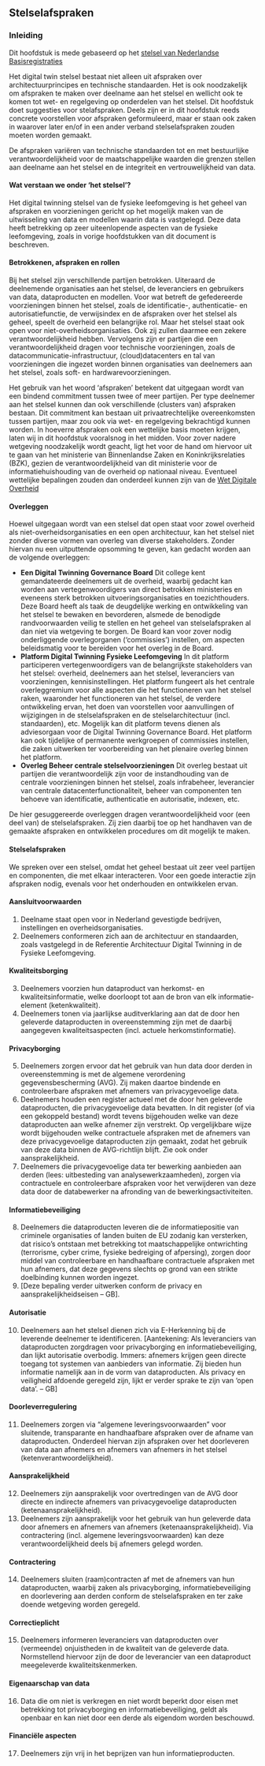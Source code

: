 ## Stelselafspraken

### Inleiding 

Dit hoofdstuk is mede gebaseerd op het [stelsel van Nederlandse Basisregistraties](https://www.noraonline.nl/wiki/Stelsel_van_het_heden_(inleiding))

Het digital twin stelsel bestaat niet alleen uit afspraken over architectuurprincipes en technische standaarden. Het is ook noodzakelijk om afspraken te maken over deelname aan het stelsel en wellicht ook te komen tot wet- en regelgeving op onderdelen van het stelsel. Dit hoofdstuk doet suggesties voor stelafspraken. Deels zijn er in dit hoofdstuk reeds concrete voorstellen voor afspraken geformuleerd, maar er staan ook zaken in waarover later en/of in een ander verband stelselafspraken zouden moeten worden gemaakt.

De afspraken variëren van technische standaarden tot en met bestuurlijke verantwoordelijkheid voor de maatschappelijke waarden die grenzen stellen aan deelname aan het stelsel en de integriteit en vertrouwelijkheid van data.

#### Wat verstaan we onder ‘het stelsel’?

Het digital twinning stelsel van de fysieke leefomgeving is het geheel van afspraken en voorzieningen gericht op het mogelijk maken van de uitwisseling van data en modellen waarin data is vastgelegd. Deze data heeft betrekking op zeer uiteenlopende aspecten van de fysieke leefomgeving, zoals in vorige hoofdstukken van dit document is beschreven.

#### Betrokkenen, afspraken en rollen

Bij het stelsel zijn verschillende partijen betrokken. Uiteraard de deelnemende organisaties aan het stelsel, de leveranciers en gebruikers van data, dataproducten en modellen. Voor wat betreft de gefedereerde voorzieningen binnen het stelsel, zoals de identificatie-, authenticatie- en autorisatiefunctie, de verwijsindex en de afspraken over het stelsel als geheel, speelt de overheid een belangrijke rol. Maar het stelsel staat ook open voor niet-overheidsorganisaties. Ook zij zullen daarmee een zekere verantwoordelijkheid hebben. Vervolgens zijn er partijen die een verantwoordelijkheid dragen voor technische voorzieningen, zoals de datacommunicatie-infrastructuur, (cloud)datacenters en tal van voorzieningen die ingezet worden binnen organisaties van deelnemers aan het stelsel, zoals soft- en hardwarevoorzieningen. 

Het gebruik van het woord ‘afspraken’ betekent dat uitgegaan wordt van een bindend commitment tussen twee of meer partijen. Per type deelnemer aan het stelsel kunnen dan ook verschillende (clusters van) afspraken bestaan. Dit commitment kan bestaan uit privaatrechtelijke overeenkomsten tussen partijen, maar zou ook via wet- en regelgeving bekrachtigd kunnen worden. In hoeverre afspraken ook een wettelijke basis moeten krijgen, laten wij in dit hoofdstuk vooralsnog in het midden. Voor zover nadere wetgeving noodzakelijk wordt geacht, ligt het voor de hand om hiervoor uit te gaan van het ministerie van Binnenlandse Zaken en Koninkrijksrelaties (BZK), gezien de verantwoordelijkheid van dit ministerie voor de informatiehuishouding van de overheid op nationaal niveau. Eventueel wettelijke bepalingen zouden dan onderdeel kunnen zijn van de [Wet Digitale Overheid](https://www.digitaleoverheid.nl/overzicht-van-alle-onderwerpen/wetgeving/wet-digitale-overheid/)

#### Overleggen

Hoewel uitgegaan wordt van een stelsel dat open staat voor zowel overheid als niet-overheidsorganisaties en een open architectuur, kan het stelsel niet zonder diverse vormen van overleg van diverse stakeholders. Zonder hiervan nu een uitputtende opsomming te geven, kan gedacht worden aan de volgende overleggen:

 * **Een Digital Twinning Governance Board**
Dit college kent gemandateerde deelnemers uit de overheid, waarbij gedacht kan worden aan vertegenwoordigers van direct betrokken ministeries en eveneens sterk betrokken uitvoeringsorganisaties en toezichthouders. Deze Board heeft als taak de deugdelijke werking en ontwikkeling van het stelsel te bewaken en bevorderen, alsmede de benodigde randvoorwaarden veilig te stellen en het geheel van stelselafspraken al dan niet via wetgeving te borgen. De Board kan voor zover nodig onderliggende overlegorganen (‘commissies’) instellen, om aspecten beleidsmatig voor te bereiden voor het overleg in de Board.
 * **Platform Digital Twinning Fysieke Leefomgeving**
In dit platform participeren vertegenwoordigers van de belangrijkste stakeholders van het stelsel: overheid, deelnemers aan het stelsel, leveranciers van voorzieningen, kennisinstellingen. Het platform fungeert als het centrale overleggremium voor alle aspecten die het functioneren van het stelsel raken, waaronder het functioneren van het stelsel, de verdere ontwikkeling ervan, het doen van voorstellen voor aanvullingen of wijzigingen in de stelselafspraken en de stelselarchitectuur (incl. standaarden), etc. Mogelijk kan dit platform tevens dienen als adviesorgaan voor de Digital Twinning Governance Board.
Het platform kan ook tijdelijke of permanente werkgroepen of commissies instellen, die zaken uitwerken ter voorbereiding van het plenaire overleg binnen het platform.
 * **Overleg Beheer centrale stelselvoorzieningen**
Dit overleg bestaat uit partijen die verantwoordelijk zijn voor de instandhouding van de centrale voorzieningen binnen het stelsel, zoals infrabeheer, leverancier van centrale datacenterfunctionaliteit, beheer van componenten ten behoeve van identificatie, authenticatie en autorisatie, indexen, etc.

De hier gesuggereerde overleggen dragen verantwoordelijkheid voor (een deel van) de stelselafspraken. Zij zien daarbij toe op het handhaven van de gemaakte afspraken en ontwikkelen procedures om dit mogelijk te maken.

#### Stelselafspraken

We spreken over een stelsel, omdat het geheel bestaat uit zeer veel partijen en componenten, die met elkaar interacteren. Voor een goede interactie zijn afspraken nodig, evenals voor het onderhouden en ontwikkelen ervan. 

#### Aansluitvoorwaarden

1. Deelname staat open voor in Nederland gevestigde bedrijven, instellingen en overheidsorganisaties.
2. Deelnemers conformeren zich aan de architectuur en standaarden, zoals vastgelegd in de Referentie Architectuur Digital Twinning in de Fysieke Leefomgeving.

#### Kwaliteitsborging

3. Deelnemers voorzien hun dataproduct van herkomst- en kwaliteitsinformatie, welke doorloopt tot aan de bron van elk informatie-element (ketenkwaliteit).
4. Deelnemers tonen via jaarlijkse auditverklaring aan dat de door hen geleverde dataproducten in overeenstemming zijn met de daarbij aangegeven kwaliteitsaspecten (incl. actuele herkomstinformatie).

#### Privacyborging

5. Deelnemers zorgen ervoor dat het gebruik van hun data door derden in overeenstemming is met de algemene verordening gegevensbescherming (AVG). Zij maken daartoe bindende en controleerbare afspraken met afnemers van privacygevoelige data.
6. Deelnemers houden een register actueel met de door hen geleverde dataproducten, die privacygevoelige data bevatten. In dit register (of via een gekoppeld bestand) wordt tevens bijgehouden welke van deze dataproducten aan welke afnemer zijn verstrekt. Op vergelijkbare wijze wordt bijgehouden welke contractuele afspraken met de afnemers van deze privacygevoelige dataproducten zijn gemaakt, zodat het gebruik van deze data binnen de AVG-richtlijn blijft. Zie ook onder aansprakelijkheid.
7. Deelnemers die privacygevoelige data ter bewerking aanbieden aan derden (lees: uitbesteding van analysewerkzaamheden), zorgen via contractuele en controleerbare afspraken voor het verwijderen van deze data door de databewerker na afronding van de bewerkingsactiviteiten.

#### Informatiebeveiliging

8. Deelnemers die dataproducten leveren die de informatiepositie van criminele organisaties of landen buiten de EU zodanig kan versterken, dat risico’s ontstaan met betrekking tot maatschappelijke ontwrichting (terrorisme, cyber crime, fysieke bedreiging of afpersing), zorgen door middel van controleerbare en handhaafbare contractuele afspraken met hun afnemers, dat deze gegevens slechts op grond van een strikte doelbinding kunnen worden ingezet.
9. [Deze bepaling verder uitwerken conform de privacy en aansprakelijkheidseisen – GB].

#### Autorisatie

10. Deelnemers aan het stelsel dienen zich via E-Herkenning bij de leverende deelnemer te identificeren.
[Aantekening: Als leveranciers van dataproducten zorgdragen voor privacyborging en informatiebeveiliging, dan lijkt autorisatie overbodig. Immers: afnemers krijgen geen directe toegang tot systemen van aanbieders van informatie. Zij bieden hun informatie namelijk aan in de vorm van dataproducten. Als privacy en veiligheid afdoende geregeld zijn, lijkt er verder sprake te zijn van ‘open data’. – GB]

#### Doorleverregulering

11. Deelnemers zorgen via “algemene leveringsvoorwaarden” voor sluitende, transparante en handhaafbare afspraken over de afname van dataproducten. Onderdeel hiervan zijn afspraken over het doorleveren van data aan afnemers en afnemers van afnemers in het stelsel (ketenverantwoordelijkheid).

#### Aansprakelijkheid

12. Deelnemers zijn aansprakelijk voor overtredingen van de AVG door directe en indirecte afnemers van privacygevoelige dataproducten (ketenaansprakelijkheid).
13. Deelnemers zijn aansprakelijk voor het gebruik van hun geleverde data door afnemers en afnemers van afnemers (ketenaansprakelijkheid). Via contractering (incl. algemene leveringsvoorwaarden) kan deze verantwoordelijkheid deels bij afnemers gelegd worden. 

#### Contractering

14. Deelnemers sluiten (raam)contracten af met de afnemers van hun dataproducten, waarbij zaken als privacyborging, informatiebeveiliging en doorlevering aan derden conform de stelselafspraken en ter zake doende wetgeving worden geregeld.

#### Correctieplicht

15. Deelnemers informeren leveranciers van dataproducten over (vermeende) onjuistheden in de kwaliteit van de geleverde data. Normstellend hiervoor zijn de door de leverancier van een dataproduct meegeleverde kwaliteitskenmerken. 

#### Eigenaarschap van data

16. Data die om niet is verkregen en niet wordt beperkt door eisen met betrekking tot privacyborging en informatiebeveiliging, geldt als openbaar en kan niet door een derde als eigendom worden beschouwd.

#### Financiële aspecten

17. Deelnemers zijn vrij in het beprijzen van hun informatieproducten.